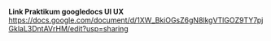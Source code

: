 **Link Praktikum googledocs UI UX**
https://docs.google.com/document/d/1XW_BkiOGsZ6gN8lkgVTlGOZ9TY7pjGklaL3DntAVrHM/edit?usp=sharing
